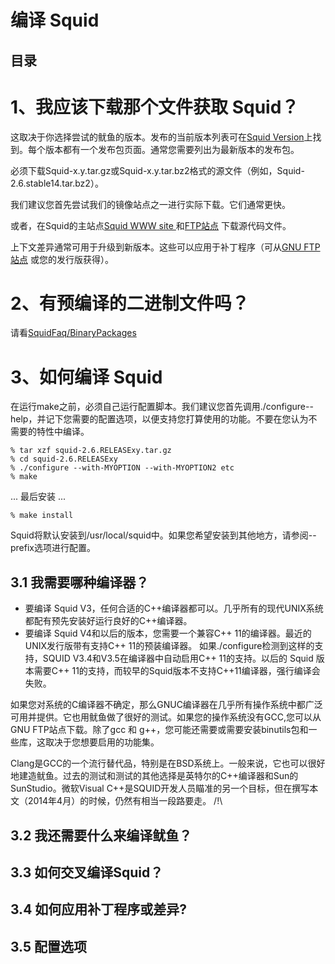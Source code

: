 # 编译 Squid
## 目录
# 1、我应该下载那个文件获取 Squid？
这取决于你选择尝试的鱿鱼的版本。发布的当前版本列表可在[Squid Version](http://www.squid-cache.org/Versions/)上找到。每个版本都有一个发布包页面。通常您需要列出为最新版本的发布包。

必须下载Squid-x.y.tar.gz或Squid-x.y.tar.bz2格式的源文件（例如，Squid-2.6.stable14.tar.bz2）。

我们建议您首先尝试我们的镜像站点之一进行实际下载。它们通常更快。

或者，在Squid的主站点[Squid WWW site ](http://www.squid-cache.org) 和[FTP站点](ftp://www.squid-cache.org/pub/) 下载源代码文件。

上下文差异通常可用于升级到新版本。这些可以应用于补丁程序（可从[GNU FTP站点](ftp://ftp.gnu.org/gnu/patch) 或您的发行版获得）。
# 2、有预编译的二进制文件吗？
请看[SquidFaq/BinaryPackages](https://wiki.squid-cache.org/SquidFaq/BinaryPackages)
# 3、如何编译 Squid
在运行make之前，必须自己运行配置脚本。我们建议您首先调用./configure--help，并记下您需要的配置选项，以便支持您打算使用的功能。不要在您认为不需要的特性中编译。
```Shell
% tar xzf squid-2.6.RELEASExy.tar.gz
% cd squid-2.6.RELEASExy
% ./configure --with-MYOPTION --with-MYOPTION2 etc
% make
```
... 最后安装 ...
```Shell
% make install
```
Squid将默认安装到/usr/local/squid中。如果您希望安装到其他地方，请参阅--prefix选项进行配置。
## 3.1 我需要哪种编译器？
- 要编译 Squid V3，任何合适的C++编译器都可以。几乎所有的现代UNIX系统都配有预先安装好运行良好的C++编译器。
- 要编译 Squid V4和以后的版本，您需要一个兼容C++ 11的编译器。最近的UNIX发行版带有支持C++ 11的预装编译器。
如果./configure检测到这样的支持，SQUID V3.4和V3.5在编译器中自动启用C++ 11的支持。以后的 Squid 版本需要C++ 11的支持，而较早的Squid版本不支持C++11编译器，强行编译会失败。

如果您对系统的C编译器不确定，那么GNUC编译器在几乎所有操作系统中都广泛可用并提供。它也用鱿鱼做了很好的测试。如果您的操作系统没有GCC,您可以从GNU FTP站点下载。除了gcc 和 g++，您可能还需要或需要安装binutils包和一些库，这取决于您想要启用的功能集。

Clang是GCC的一个流行替代品，特别是在BSD系统上。一般来说，它也可以很好地建造鱿鱼。过去的测试和测试的其他选择是英特尔的C++编译器和Sun的SunStudio。微软Visual C++是SQUID开发人员瞄准的另一个目标，但在撰写本文（2014年4月）的时候，仍然有相当一段路要走。
/!\


## 3.2 我还需要什么来编译鱿鱼？
## 3.3 如何交叉编译Squid？
## 3.4 如何应用补丁程序或差异?
## 3.5 配置选项
